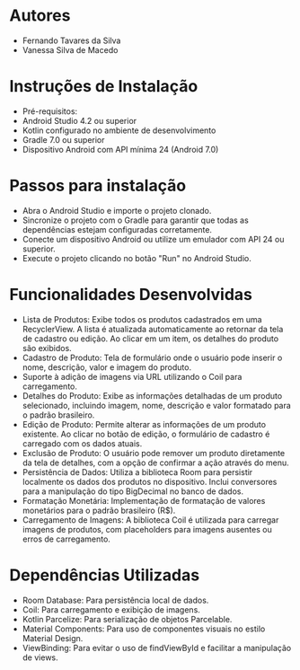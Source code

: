 # Autores
- Fernando Tavares da Silva
- Vanessa Silva de Macedo
# Instruções de Instalação
- Pré-requisitos:
- Android Studio 4.2 ou superior
- Kotlin configurado no ambiente de desenvolvimento
- Gradle 7.0 ou superior
- Dispositivo Android com API mínima 24 (Android 7.0)
# Passos para instalação
- Abra o Android Studio e importe o projeto clonado.
- Sincronize o projeto com o Gradle para garantir que todas as dependências estejam configuradas corretamente.
- Conecte um dispositivo Android ou utilize um emulador com API 24 ou superior.
- Execute o projeto clicando no botão "Run" no Android Studio.
# Funcionalidades Desenvolvidas
- Lista de Produtos: Exibe todos os produtos cadastrados em uma RecyclerView. A lista é atualizada automaticamente ao retornar da tela de cadastro ou edição. Ao clicar em um item, os detalhes do produto são exibidos.
- Cadastro de Produto: Tela de formulário onde o usuário pode inserir o nome, descrição, valor e imagem do produto.
- Suporte à adição de imagens via URL utilizando o Coil para carregamento.
- Detalhes do Produto: Exibe as informações detalhadas de um produto selecionado, incluindo imagem, nome, descrição e valor formatado para o padrão brasileiro.
- Edição de Produto: Permite alterar as informações de um produto existente. Ao clicar no botão de edição, o formulário de cadastro é carregado com os dados atuais.
- Exclusão de Produto: O usuário pode remover um produto diretamente da tela de detalhes, com a opção de confirmar a ação através do menu.
- Persistência de Dados: Utiliza a biblioteca Room para persistir localmente os dados dos produtos no dispositivo. Inclui conversores para a manipulação do tipo BigDecimal no banco de dados.
- Formatação Monetária: Implementação de formatação de valores monetários para o padrão brasileiro (R$).
- Carregamento de Imagens: A biblioteca Coil é utilizada para carregar imagens de produtos, com placeholders para imagens ausentes ou erros de carregamento.
# Dependências Utilizadas
- Room Database: Para persistência local de dados.
- Coil: Para carregamento e exibição de imagens.
- Kotlin Parcelize: Para serialização de objetos Parcelable.
- Material Components: Para uso de componentes visuais no estilo Material Design.
- ViewBinding: Para evitar o uso de findViewById e facilitar a manipulação de views.
